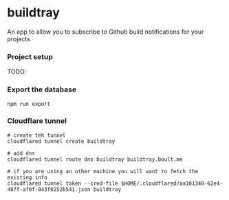 # buildtray

An app to allow you to subscribe to Github build notifications for your projects

### Project setup
TODO:

### Export the database
`npm run export`

### Cloudflare tunnel

```
# create teh tunnel
cloudflared tunnel create buildtray

# add dns
cloudflared tunnel route dns buildtray buildtray.boult.me

# if you are using an other machine you will want to fetch the existing info
cloudflared tunnel token --cred-file $HOME/.cloudflared/aa101349-62e4-487f-af0f-943f0252b541.json buildtray
```